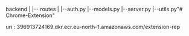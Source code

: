 backend
|
|-- routes
|       |--auth.py
|--models.py
|--server.py
|--utils.py"# Chrome-Extension" 



uri : 396913724169.dkr.ecr.eu-north-1.amazonaws.com/extension-rep

